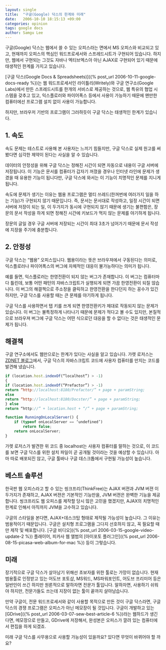 ```yaml
---
layout: single
title:  "구글(Google) 닥스의 한계와 미래"
date:   2006-10-10 18:15:13 +09:00
categories: opinion
tags: google docs
author: Samgu Lee
---
```

구글(Google) 닥스는 웹에서 쓸 수 있는 오피스라는 면에서 MS 오피스와 비교되고 있고, 현재까지 오피스의 핵심인 워드프로세서와 스프레드시트가 구현되어 있습니다. 하지만, 웹에서 구현되는 그것도 자바나 엑티브엑스아 아닌 AJAX로 구현되어 있기 때문에 태생적인 한계를 가지고 있습니다.

[구글 닥스(Google Docs &#038; Spreadsheets)]({% post_url 2006-10-11-google-docs-ready %})는 웹 워드프로세서인 라이틀리(Writely)와 구글 연구소(Google Labs)에서 만든 스프레드시트를 한개의 서비스로 제공하는 것으로, 웹 특유의 협업 시스템을 갖추고 있고, 익스플로러와 파이어폭스 등에서 사용이 가능하기 때문에 왠만한 컴퓨터에선 프로그램 설치 없이 사용이 가능합니다.

하지만, 브라우저 기반의 프로그램이 그러하듯이 구글 닥스는 태생적인 한계가 있습니다.

## 1. 속도

속도 문제는 테스트로 사용해 본 사용자는 느끼기 힘들지만, 구글 닥스로 실제 원고를 써 봤다면 심각한 제약이 된다는 사실을 알 수 있습니다.

데이터의 안정성을 위해 구글 닥스는 정해진 시간이 되면 자동으로 내용이 구글 서버에 저장됩니다. 이 기능은 문서를 컴퓨터가 갑자기 꺼졌을 경우나 인터넷 라인에 문제가 생겼을 때 유용한 기능이 됩니다만, 구글 닥스에 와서는 이 기능이 치명적인 문제를 지니게 됩니다.

속도에 문제가 생기는 이유는 웹용 프로그램은 멀티 쓰레드(한꺼번에 여러가지 일을 하는 기능)가 구현되지 않기 때문입니다. 즉, 문서는 문서대로 작성하고, 일정 시간이 되면 서버에 저장이 되는 일, 이 두가지가 동시에 구현되지 않기 때문에 생기는 불편함은, 장문의 문서 작성을 하게 되면 정해진 시간에 키보드가 먹지 않는 문제를 야기하게 됩니다.

장문의 글일 경우 구글 서버에 저장되는 시간이 최대 3초가 넘어가기 때문에 문서 작성에 지장을 주기에 충분합니다.

## 2. 안정성

구글 닥스는 &#8220;웹용&#8221; 오피스입니다. 웹용이라는 뜻은 브라우져에서 구동된다는 의미로, 익스플로러나 파이어폭스의 버그에 자체적인 대응이 불가능하다는 의미가 됩니다.

예를 들면, 익스플로러는 한영전환이 되지 않는 버그가 존재합니다. 이 버그는 컴퓨터마다 틀린데, 보통 어떤 패턴의 자바스크립트가 실행되게 되면 가끔 한영전환이 되질 않습니다. 이 버그의 해결책으로 주소창을 클릭하고 한영전환을 한다던지 하는 꽁수가 있긴 하지만, 구글 닥스를 사용할 때는 큰 문제를 야기하게 됩니다.

구글 닥스를 사용하면서 탭 키를 쓰게 되면 한영전환키가 제대로 작동되지 않는 문제가 있습니다. 이 버그는 불특정하게 나타나기 때문에 문제가 적다고 볼 수도 있지만, 본질적으로 브라우져 버그에 구글 닥스는 어떤 식으로던 대응을 할 수 없다는 것은 태생적인 문제가 됩니다.

## 해결책

구글 연구소에서도 웹만으로는 한계가 있다는 사실을 알고 있습니다. 가렛 로저스는 [ZDNET 블로그](http://blogs.zdnet.com/Google/?p=356)에서, 구글 닥스의 자바스크립트 코드에 사용자 컴퓨터를 만지는 코드를 발견해 냈습니다.

```javascript
if (location.host.indexOf(“localhost”) > -1)
{
if (location.host.indexOf(“Prefactor”) > -1)
return “http://localhost:8180/Prefactor/” + page + paramString;
else
return “http://localhost:8180/Docster/” + page + paramString;
} else
return “http://” + location.host + “/” + page + paramString;

function RunningOnLocalServer() {
    if (typeof onLocalServer == ‘undefined’) 
        return false; 
    return onLocalServer; 
}
```

가렛 로저스가 발견한 위 코드 중 localhost는 사용자 컴퓨터를 말하는 것으로, 이 코드를 보면 구글 닥스를 위한 설치 파일이 곧 공개될 것이라는 것을 예상할 수 있습니다. 아마 따로 배포되진 않고, 구글 툴바나 구글 데스크톱에서 구현될 가능성이 높습니다.

## 베스트 솔루션

한국판 웹 오피스라고 할 수 있는 씽크프리(ThinkFree)는 AJAX 버젼과 JVM 버젼 이 두가지가 존재하고, AJAX 버젼은 기본적인 기능만을, JVM 버젼은 완벽한 기능을 제공합니다. 씽크프리도 웹 오피스를 제작할 당시 많은 고민을 했겠지만, AJAX의 치명적인 한계로 인해서 아직까지 JVM을 고수하고 있습니다.

구글의 스타일을 본다면, AJAX+데스크탑 형태로 제작될 가능성이 높습니다. 그 이유는 범용적이기 때문입니다. 구글은 설치형 프로그램을 그다지 선호하지 않고, 꼭 필요할 때만 제작 및 배포합니다. [구글 비디오]({% post_url 2006-03-15-google-video-update-2 %}) 플래이어, 피카사 웹 앨범의 [아이포토 플러그인]({% post_url 2006-08-15-picasa-web-album-for-mac %}) 등이 그렇습니다.

## 미래

장기적으로 구글 닥스가 살아남기 위해선 초보자를 위한 툴로는 가망이 없습니다. 현재 범용툴로 인정받고 있는 어도브 포토샵, MS워드, MS파워포인트, 어도브 프리미어 등은 일반인이 쓰긴 하지만 원론적으로 말하자면 전문가 툴입니다. 말하자면, 사용하기 쉬워야 하지만, 전문가들도 쓰는데 지장이 없는 툴이 끝까지 살아남습니다.

만약 구글이, 전문 워드프로세서와 같이 사용할 목적으로 만든 것이 구글 닥스라면, 구글 닥스의 경쟁 프로그램은 오피스가 아닌 메모장이 될 것입니다. 구글이 개발하고 있는 [GDrive]({% post_url 2006-03-07-sew-best-article-6 %})라는 웹하드가 생긴다면, 메모장으로 만들고, GDrive에 저장해서, 완성본은 오피스가 깔려 있는 컴퓨터에서 편집을 하게 되겠죠.

미래 구글 닥스를 사무용으로 사용할 가능성이 있을까요? 있다면 무엇이 바뀌어야 할 까요?
